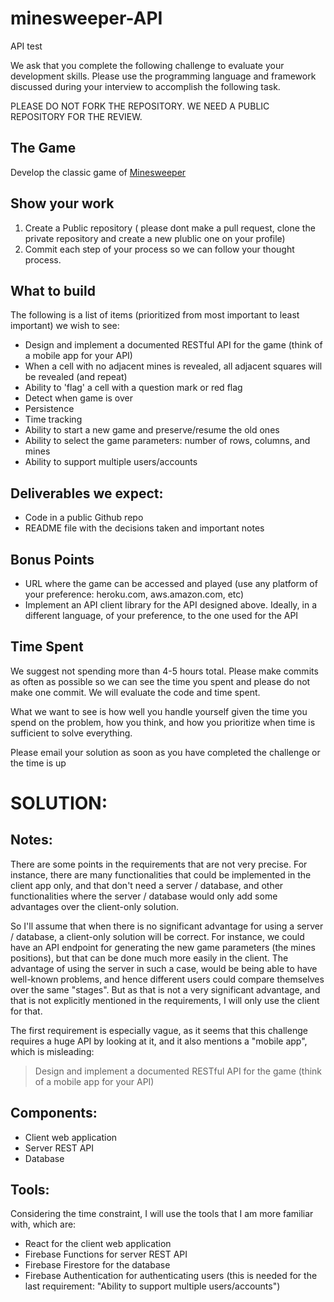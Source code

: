 # minesweeper-API
API test

We ask that you complete the following challenge to evaluate your development skills. Please use the programming language and framework discussed during your interview to accomplish the following task.

PLEASE DO NOT FORK THE REPOSITORY. WE NEED A PUBLIC REPOSITORY FOR THE REVIEW. 

## The Game
Develop the classic game of [Minesweeper](https://en.wikipedia.org/wiki/Minesweeper_(video_game))

## Show your work

1.  Create a Public repository ( please dont make a pull request, clone the private repository and create a new plublic one on your profile)
2.  Commit each step of your process so we can follow your thought process.

## What to build
The following is a list of items (prioritized from most important to least important) we wish to see:
* Design and implement a documented RESTful API for the game (think of a mobile app for your API)
* When a cell with no adjacent mines is revealed, all adjacent squares will be revealed (and repeat)
* Ability to 'flag' a cell with a question mark or red flag
* Detect when game is over
* Persistence
* Time tracking
* Ability to start a new game and preserve/resume the old ones
* Ability to select the game parameters: number of rows, columns, and mines
* Ability to support multiple users/accounts
 
## Deliverables we expect:
* Code in a public Github repo
* README file with the decisions taken and important notes

## Bonus Points
* URL where the game can be accessed and played (use any platform of your preference: heroku.com, aws.amazon.com, etc)
* Implement an API client library for the API designed above. Ideally, in a different language, of your preference, to the one used for the API

## Time Spent
We suggest not spending more than 4-5 hours total.  Please make commits as often as possible so we can see the time you spent and please do not make one commit.  We will evaluate the code and time spent.
 
What we want to see is how well you handle yourself given the time you spend on the problem, how you think, and how you prioritize when time is sufficient to solve everything.

Please email your solution as soon as you have completed the challenge or the time is up



# SOLUTION:

## Notes:

There are some points in the requirements that are not very precise. For instance, there are many functionalities that could be implemented in the client app only, and that don't need a server / database, and other functionalities where the server / database would only add some advantages over the client-only solution.

So I'll assume that when there is no significant advantage for using a server / database, a client-only solution will be correct. For instance, we could have an API endpoint for generating the new game parameters (the mines positions), but that can be done much more easily in the client. The advantage of using the server in such a case, would be being able to have well-known problems, and hence different users could compare themselves over the same "stages". But as that is not a very significant advantage, and that is not explicitly mentioned in the requirements, I will only use the client for that.

The first requirement is especially vague, as it seems that this challenge requires a huge API by looking at it, and it also mentions a "mobile app", which is misleading:
> Design and implement a documented RESTful API for the game (think of a mobile app for your API)


## Components:

- Client web application
- Server REST API
- Database

## Tools:

Considering the time constraint, I will use the tools that I am more familiar with, which are:

- React for the client web application
- Firebase Functions for server REST API
- Firebase Firestore for the database
- Firebase Authentication for authenticating users (this is needed for the last requirement: "Ability to support multiple users/accounts")
